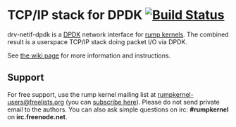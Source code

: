 TCP/IP stack for DPDK [![Build Status](https://travis-ci.org/rumpkernel/drv-netif-dpdk.png?branch=master)](https://travis-ci.org/rumpkernel/drv-netif-dpdk)
=====================

drv-netif-dpdk is a [DPDK](http://dpdk.org) network interface for [rump
kernels](http://rumpkernel.org).  The combined result is a userspace
TCP/IP stack doing packet I/O via DPDK.

See [the wiki page](http://wiki.rumpkernel.org/Repo:-drv-netif-dpdk) for more
information and instructions.


Support
-------

For free support, use the rump kernel mailing
list at rumpkernel-users@freelists.org
(you can [subscribe here](https://www.freelists.org/list/rumpkernel-users)).  Please do not send private email to the authors.
You can also ask simple questions on irc: __#rumpkernel__
on __irc.freenode.net__.

